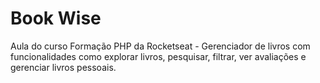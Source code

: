 # Book Wise
Aula do curso Formação PHP da Rocketseat - Gerenciador de livros com funcionalidades como explorar livros, pesquisar, filtrar, ver avaliações e gerenciar livros pessoais.
